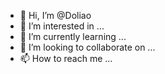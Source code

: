 - 👋 Hi, I’m @Doliao
- 👀 I’m interested in ...
- 🌱 I’m currently learning ...
- 💞️ I’m looking to collaborate on ...
- 📫 How to reach me ...

<!---
Doliao/Doliao is a ✨ special ✨ repository because its `README.md` (this file) appears on your GitHub profile.
You can click the Preview link to take a look at your changes.
--->

